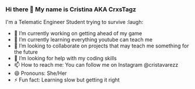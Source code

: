 ### Hi there 👋 My name is Cristina AKA CrxsTagz

I'm a Telematic Engineer Student trying to survive :laugh:

- 🔭 I’m currently working on getting ahead of my game
- 🌱 I’m currently learning everything youtube can teach me 
- 👯 I’m looking to collaborate on projects that may teach me something for the future
- 🤔 I’m looking for help with my coding skills
- 📫 How to reach me: You can follow me on Instagram @cristavarezz
- 😄 Pronouns: She/Her
- ⚡ Fun fact: Learning slow but getting it right


